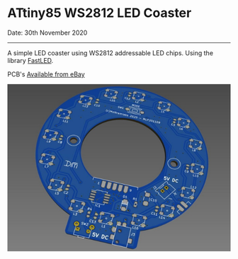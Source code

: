 # ATtiny85 WS2812 LED Coaster
Date: 30th November 2020

---

A simple LED coaster using WS2812 addressable LED chips. Using the library [FastLED](http://fastled.io/). 

PCB's [Available from eBay](https://www.ebay.co.uk/sch/mlabs2018/m.html?_nkw=&_armrs=1&_ipg=&_from=)

![PCB Layout](https://github.com/Mottramlabs/ATtiny85-WS2812-LED-Coaster/blob/main/Board%20Details/PIX201109.jpg)
